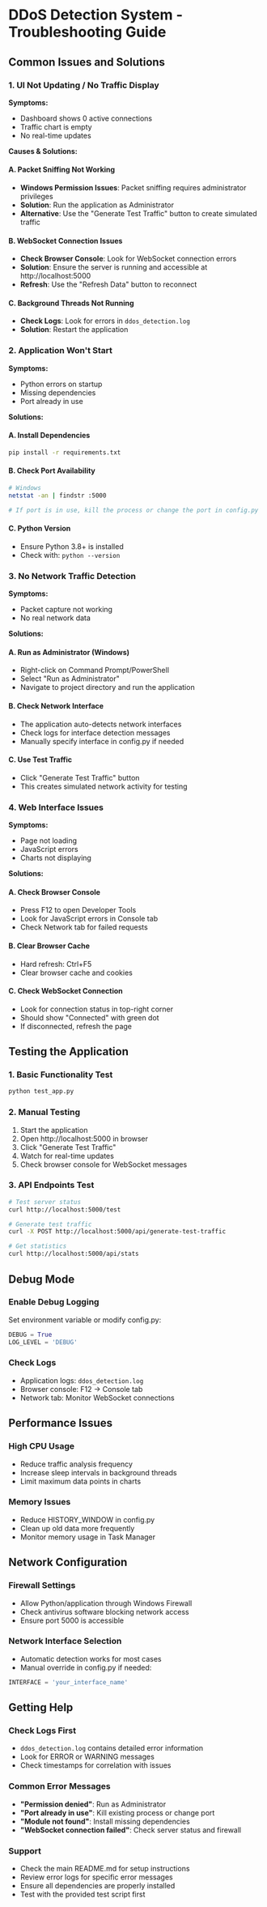 # DDoS Detection System - Troubleshooting Guide

## Common Issues and Solutions

### 1. UI Not Updating / No Traffic Display

**Symptoms:**
- Dashboard shows 0 active connections
- Traffic chart is empty
- No real-time updates

**Causes & Solutions:**

#### A. Packet Sniffing Not Working
- **Windows Permission Issues**: Packet sniffing requires administrator privileges
- **Solution**: Run the application as Administrator
- **Alternative**: Use the "Generate Test Traffic" button to create simulated traffic

#### B. WebSocket Connection Issues
- **Check Browser Console**: Look for WebSocket connection errors
- **Solution**: Ensure the server is running and accessible at http://localhost:5000
- **Refresh**: Use the "Refresh Data" button to reconnect

#### C. Background Threads Not Running
- **Check Logs**: Look for errors in `ddos_detection.log`
- **Solution**: Restart the application

### 2. Application Won't Start

**Symptoms:**
- Python errors on startup
- Missing dependencies
- Port already in use

**Solutions:**

#### A. Install Dependencies
```bash
pip install -r requirements.txt
```

#### B. Check Port Availability
```bash
# Windows
netstat -an | findstr :5000

# If port is in use, kill the process or change the port in config.py
```

#### C. Python Version
- Ensure Python 3.8+ is installed
- Check with: `python --version`

### 3. No Network Traffic Detection

**Symptoms:**
- Packet capture not working
- No real network data

**Solutions:**

#### A. Run as Administrator (Windows)
- Right-click on Command Prompt/PowerShell
- Select "Run as Administrator"
- Navigate to project directory and run the application

#### B. Check Network Interface
- The application auto-detects network interfaces
- Check logs for interface detection messages
- Manually specify interface in config.py if needed

#### C. Use Test Traffic
- Click "Generate Test Traffic" button
- This creates simulated network activity for testing

### 4. Web Interface Issues

**Symptoms:**
- Page not loading
- JavaScript errors
- Charts not displaying

**Solutions:**

#### A. Check Browser Console
- Press F12 to open Developer Tools
- Look for JavaScript errors in Console tab
- Check Network tab for failed requests

#### B. Clear Browser Cache
- Hard refresh: Ctrl+F5
- Clear browser cache and cookies

#### C. Check WebSocket Connection
- Look for connection status in top-right corner
- Should show "Connected" with green dot
- If disconnected, refresh the page

## Testing the Application

### 1. Basic Functionality Test
```bash
python test_app.py
```

### 2. Manual Testing
1. Start the application
2. Open http://localhost:5000 in browser
3. Click "Generate Test Traffic"
4. Watch for real-time updates
5. Check browser console for WebSocket messages

### 3. API Endpoints Test
```bash
# Test server status
curl http://localhost:5000/test

# Generate test traffic
curl -X POST http://localhost:5000/api/generate-test-traffic

# Get statistics
curl http://localhost:5000/api/stats
```

## Debug Mode

### Enable Debug Logging
Set environment variable or modify config.py:
```python
DEBUG = True
LOG_LEVEL = 'DEBUG'
```

### Check Logs
- Application logs: `ddos_detection.log`
- Browser console: F12 → Console tab
- Network tab: Monitor WebSocket connections

## Performance Issues

### High CPU Usage
- Reduce traffic analysis frequency
- Increase sleep intervals in background threads
- Limit maximum data points in charts

### Memory Issues
- Reduce HISTORY_WINDOW in config.py
- Clean up old data more frequently
- Monitor memory usage in Task Manager

## Network Configuration

### Firewall Settings
- Allow Python/application through Windows Firewall
- Check antivirus software blocking network access
- Ensure port 5000 is accessible

### Network Interface Selection
- Automatic detection works for most cases
- Manual override in config.py if needed:
```python
INTERFACE = 'your_interface_name'
```

## Getting Help

### Check Logs First
- `ddos_detection.log` contains detailed error information
- Look for ERROR or WARNING messages
- Check timestamps for correlation with issues

### Common Error Messages
- **"Permission denied"**: Run as Administrator
- **"Port already in use"**: Kill existing process or change port
- **"Module not found"**: Install missing dependencies
- **"WebSocket connection failed"**: Check server status and firewall

### Support
- Check the main README.md for setup instructions
- Review error logs for specific error messages
- Ensure all dependencies are properly installed
- Test with the provided test script first
